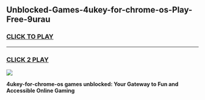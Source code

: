 
## Unblocked-Games-4ukey-for-chrome-os-Play-Free-9urau
<h3>
<a href="https://premium76.site?title=4ukey-for-chrome-os&ref=17A">CLICK TO PLAY</a></h3>
<hr>

<h3>
<a href="https://premium76.site?title=4ukey-for-chrome-os&ref=17A">CLICK 2 PLAY</a>
  
</h3>

<a href="https://premium76.site?title=4ukey-for-chrome-os&ref=17A"><img src="https://clearcache.store/games.png"></a>


**4ukey-for-chrome-os games unblocked: Your Gateway to Fun and Accessible Online Gaming**
